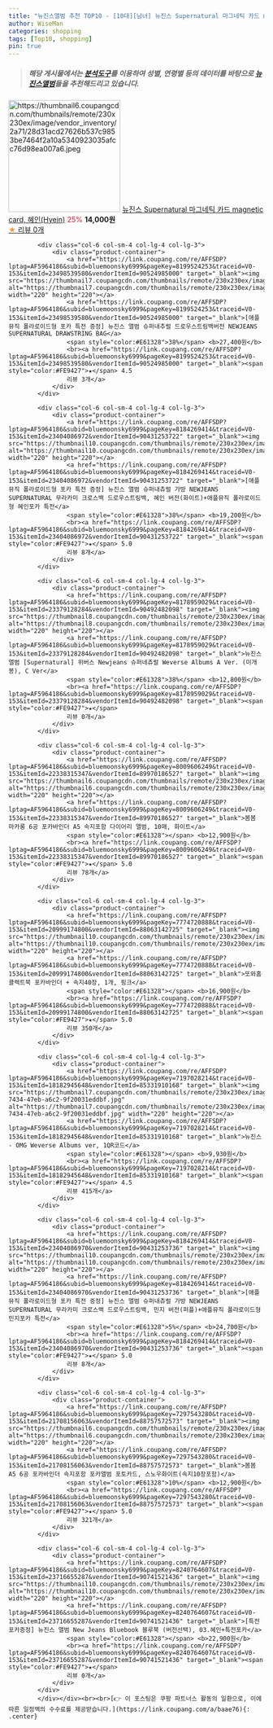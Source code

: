 ```yaml
---
title: "뉴진스앨범 추천 TOP10 - [10대][남녀] 뉴진스 Supernatural 마그네틱 카드 magnetic card, 혜인(Hyein)"
author: WiseMan
categories: shopping
tags: [Top10, shopping]
pin: true
---
```


> ##### 해당 게시물에서는 [**분석도구**](https://itemscout.io/)를 이용하여 **성별**, **연령별** 등의 데이터를 바탕으로 [**뉴진스앨범**](https://link.coupang.com/a/baae76)들을 추천해드리고 있습니다.
<div class="container"><div class="row">
            <div class="col-6 col-sm-4 col-lg-4 col-lg-3">
                <div class="product-container">
                    <a href="https://link.coupang.com/re/AFFSDP?lptag=AF5964186&subid=bluemoonsky6999&pageKey=8211893651&traceid=V0-153&itemId=23573429442&vendorItemId=90599358103" target="_blank"><img src="https://thumbnail6.coupangcdn.com/thumbnails/remote/230x230ex/image/vendor_inventory/2a71/28d31acd27626b537c9853be7464f2a10a5340923035afcc76d98ea007a6.jpeg" alt="https://thumbnail6.coupangcdn.com/thumbnails/remote/230x230ex/image/vendor_inventory/2a71/28d31acd27626b537c9853be7464f2a10a5340923035afcc76d98ea007a6.jpeg" width="220" height="220"></a>
                    <a href="https://link.coupang.com/re/AFFSDP?lptag=AF5964186&subid=bluemoonsky6999&pageKey=8211893651&traceid=V0-153&itemId=23573429442&vendorItemId=90599358103" target="_blank">뉴진스 Supernatural 마그네틱 카드 magnetic card, 혜인(Hyein)</a>
                    <span style="color:#E61328">25%</span> <b>14,000원</b>
                    <br><a href="https://link.coupang.com/re/AFFSDP?lptag=AF5964186&subid=bluemoonsky6999&pageKey=8211893651&traceid=V0-153&itemId=23573429442&vendorItemId=90599358103" target="_blank"><span style="color:#FE9427">★</span> 
                    리뷰 0개</a>
                </div>
            </div>
            
            <div class="col-6 col-sm-4 col-lg-4 col-lg-3">
                <div class="product-container">
                    <a href="https://link.coupang.com/re/AFFSDP?lptag=AF5964186&subid=bluemoonsky6999&pageKey=8199524253&traceid=V0-153&itemId=23498539580&vendorItemId=90524985000" target="_blank"><img src="https://thumbnail7.coupangcdn.com/thumbnails/remote/230x230ex/image/vendor_inventory/4fbd/89635d57f5bc85c0249c14631612d29ca8bcf955efc68f8637b61763cbb7.JPG" alt="https://thumbnail7.coupangcdn.com/thumbnails/remote/230x230ex/image/vendor_inventory/4fbd/89635d57f5bc85c0249c14631612d29ca8bcf955efc68f8637b61763cbb7.JPG" width="220" height="220"></a>
                    <a href="https://link.coupang.com/re/AFFSDP?lptag=AF5964186&subid=bluemoonsky6999&pageKey=8199524253&traceid=V0-153&itemId=23498539580&vendorItemId=90524985000" target="_blank">[애플뮤직 폴라로이드형 포카 특전 증정] 뉴진스 앨범 슈퍼내추럴 드로우스트링백버전 NEWJEANS SUPERNATURAL DRAWSTRING BAG</a>
                    <span style="color:#E61328">38%</span> <b>27,400원</b>
                    <br><a href="https://link.coupang.com/re/AFFSDP?lptag=AF5964186&subid=bluemoonsky6999&pageKey=8199524253&traceid=V0-153&itemId=23498539580&vendorItemId=90524985000" target="_blank"><span style="color:#FE9427">★</span> 4.5
                    리뷰 3개</a>
                </div>
            </div>
            
            <div class="col-6 col-sm-4 col-lg-4 col-lg-3">
                <div class="product-container">
                    <a href="https://link.coupang.com/re/AFFSDP?lptag=AF5964186&subid=bluemoonsky6999&pageKey=8184269414&traceid=V0-153&itemId=23404086972&vendorItemId=90431253722" target="_blank"><img src="https://thumbnail10.coupangcdn.com/thumbnails/remote/230x230ex/image/vendor_inventory/0470/4dfb43a2b6bbf1b74a275b8179478687b0267cd17c68ce8058740e158b43.jpg" alt="https://thumbnail10.coupangcdn.com/thumbnails/remote/230x230ex/image/vendor_inventory/0470/4dfb43a2b6bbf1b74a275b8179478687b0267cd17c68ce8058740e158b43.jpg" width="220" height="220"></a>
                    <a href="https://link.coupang.com/re/AFFSDP?lptag=AF5964186&subid=bluemoonsky6999&pageKey=8184269414&traceid=V0-153&itemId=23404086972&vendorItemId=90431253722" target="_blank">[애플뮤직 폴라로이드형 포카 특전 증정] 뉴진스 앨범 슈퍼내츄럴 가방 NEWJEANS SUPERNATURAL 무라카미 크로스백 드로우스트링백, 혜인 버전(화이트)+애플뮤직 폴라로이드형 혜인포카 특전</a>
                    <span style="color:#E61328">38%</span> <b>19,200원</b>
                    <br><a href="https://link.coupang.com/re/AFFSDP?lptag=AF5964186&subid=bluemoonsky6999&pageKey=8184269414&traceid=V0-153&itemId=23404086972&vendorItemId=90431253722" target="_blank"><span style="color:#FE9427">★</span> 5.0
                    리뷰 8개</a>
                </div>
            </div>
            
            <div class="col-6 col-sm-4 col-lg-4 col-lg-3">
                <div class="product-container">
                    <a href="https://link.coupang.com/re/AFFSDP?lptag=AF5964186&subid=bluemoonsky6999&pageKey=8178959029&traceid=V0-153&itemId=23379128284&vendorItemId=90492482098" target="_blank"><img src="https://thumbnail8.coupangcdn.com/thumbnails/remote/230x230ex/image/vendor_inventory/e332/82a1242f590cfd789a786a145ed2dcc49fa59befdcebc1299c09967b6f77.jpg" alt="https://thumbnail8.coupangcdn.com/thumbnails/remote/230x230ex/image/vendor_inventory/e332/82a1242f590cfd789a786a145ed2dcc49fa59befdcebc1299c09967b6f77.jpg" width="220" height="220"></a>
                    <a href="https://link.coupang.com/re/AFFSDP?lptag=AF5964186&subid=bluemoonsky6999&pageKey=8178959029&traceid=V0-153&itemId=23379128284&vendorItemId=90492482098" target="_blank">뉴진스 앨범 [Supernatural] 위버스 Newjeans 슈퍼네츄럴 Weverse Albums A Ver. (미개봉), C Ver</a>
                    <span style="color:#E61328">38%</span> <b>12,800원</b>
                    <br><a href="https://link.coupang.com/re/AFFSDP?lptag=AF5964186&subid=bluemoonsky6999&pageKey=8178959029&traceid=V0-153&itemId=23379128284&vendorItemId=90492482098" target="_blank"><span style="color:#FE9427">★</span> 
                    리뷰 0개</a>
                </div>
            </div>
            
            <div class="col-6 col-sm-4 col-lg-4 col-lg-3">
                <div class="product-container">
                    <a href="https://link.coupang.com/re/AFFSDP?lptag=AF5964186&subid=bluemoonsky6999&pageKey=8009606249&traceid=V0-153&itemId=22338315347&vendorItemId=89970186527" target="_blank"><img src="https://thumbnail6.coupangcdn.com/thumbnails/remote/230x230ex/image/vendor_inventory/d11b/166332268cd0566ffe0b266028d5c2d4423061cf83bf8299161a5df21190.jpg" alt="https://thumbnail6.coupangcdn.com/thumbnails/remote/230x230ex/image/vendor_inventory/d11b/166332268cd0566ffe0b266028d5c2d4423061cf83bf8299161a5df21190.jpg" width="220" height="220"></a>
                    <a href="https://link.coupang.com/re/AFFSDP?lptag=AF5964186&subid=bluemoonsky6999&pageKey=8009606249&traceid=V0-153&itemId=22338315347&vendorItemId=89970186527" target="_blank">봄봄 마카롱 6공 포카바인더 A5 속지포함 다이어리 앨범, 10매, 화이트</a>
                    <span style="color:#E61328"></span> <b>12,900원</b>
                    <br><a href="https://link.coupang.com/re/AFFSDP?lptag=AF5964186&subid=bluemoonsky6999&pageKey=8009606249&traceid=V0-153&itemId=22338315347&vendorItemId=89970186527" target="_blank"><span style="color:#FE9427">★</span> 5.0
                    리뷰 78개</a>
                </div>
            </div>
            
            <div class="col-6 col-sm-4 col-lg-4 col-lg-3">
                <div class="product-container">
                    <a href="https://link.coupang.com/re/AFFSDP?lptag=AF5964186&subid=bluemoonsky6999&pageKey=7774720888&traceid=V0-153&itemId=20999174800&vendorItemId=88063142725" target="_blank"><img src="https://thumbnail10.coupangcdn.com/thumbnails/remote/230x230ex/image/vendor_inventory/fcee/9d0313766ad59b80bc327db1b698f5d6240a9ffaa2c70c27bd91693e79f9.JPG" alt="https://thumbnail10.coupangcdn.com/thumbnails/remote/230x230ex/image/vendor_inventory/fcee/9d0313766ad59b80bc327db1b698f5d6240a9ffaa2c70c27bd91693e79f9.JPG" width="220" height="220"></a>
                    <a href="https://link.coupang.com/re/AFFSDP?lptag=AF5964186&subid=bluemoonsky6999&pageKey=7774720888&traceid=V0-153&itemId=20999174800&vendorItemId=88063142725" target="_blank">또와홈 콜렉트북 포카바인더 + 속지40장, 1개, 핑크</a>
                    <span style="color:#E61328"></span> <b>16,900원</b>
                    <br><a href="https://link.coupang.com/re/AFFSDP?lptag=AF5964186&subid=bluemoonsky6999&pageKey=7774720888&traceid=V0-153&itemId=20999174800&vendorItemId=88063142725" target="_blank"><span style="color:#FE9427">★</span> 5.0
                    리뷰 350개</a>
                </div>
            </div>
            
            <div class="col-6 col-sm-4 col-lg-4 col-lg-3">
                <div class="product-container">
                    <a href="https://link.coupang.com/re/AFFSDP?lptag=AF5964186&subid=bluemoonsky6999&pageKey=7197028214&traceid=V0-153&itemId=18182945648&vendorItemId=85331910168" target="_blank"><img src="https://thumbnail7.coupangcdn.com/thumbnails/remote/230x230ex/image/retail/images/2023/03/14/15/6/d763f6a9-7434-47eb-a6c2-9f20031eddbf.jpg" alt="https://thumbnail7.coupangcdn.com/thumbnails/remote/230x230ex/image/retail/images/2023/03/14/15/6/d763f6a9-7434-47eb-a6c2-9f20031eddbf.jpg" width="220" height="220"></a>
                    <a href="https://link.coupang.com/re/AFFSDP?lptag=AF5964186&subid=bluemoonsky6999&pageKey=7197028214&traceid=V0-153&itemId=18182945648&vendorItemId=85331910168" target="_blank">뉴진스 - OMG Weverse Albums ver, 1QR코드</a>
                    <span style="color:#E61328"></span> <b>9,930원</b>
                    <br><a href="https://link.coupang.com/re/AFFSDP?lptag=AF5964186&subid=bluemoonsky6999&pageKey=7197028214&traceid=V0-153&itemId=18182945648&vendorItemId=85331910168" target="_blank"><span style="color:#FE9427">★</span> 4.5
                    리뷰 415개</a>
                </div>
            </div>
            
            <div class="col-6 col-sm-4 col-lg-4 col-lg-3">
                <div class="product-container">
                    <a href="https://link.coupang.com/re/AFFSDP?lptag=AF5964186&subid=bluemoonsky6999&pageKey=8184269414&traceid=V0-153&itemId=23404086970&vendorItemId=90431253736" target="_blank"><img src="https://thumbnail10.coupangcdn.com/thumbnails/remote/230x230ex/image/vendor_inventory/0470/4dfb43a2b6bbf1b74a275b8179478687b0267cd17c68ce8058740e158b43.jpg" alt="https://thumbnail10.coupangcdn.com/thumbnails/remote/230x230ex/image/vendor_inventory/0470/4dfb43a2b6bbf1b74a275b8179478687b0267cd17c68ce8058740e158b43.jpg" width="220" height="220"></a>
                    <a href="https://link.coupang.com/re/AFFSDP?lptag=AF5964186&subid=bluemoonsky6999&pageKey=8184269414&traceid=V0-153&itemId=23404086970&vendorItemId=90431253736" target="_blank">[애플뮤직 폴라로이드형 포카 특전 증정] 뉴진스 앨범 슈퍼내츄럴 가방 NEWJEANS SUPERNATURAL 무라카미 크로스백 드로우스트링백, 민지 버전(퍼플)+애플뮤직 폴라로이드형 민지포카 특전</a>
                    <span style="color:#E61328">5%</span> <b>24,700원</b>
                    <br><a href="https://link.coupang.com/re/AFFSDP?lptag=AF5964186&subid=bluemoonsky6999&pageKey=8184269414&traceid=V0-153&itemId=23404086970&vendorItemId=90431253736" target="_blank"><span style="color:#FE9427">★</span> 5.0
                    리뷰 8개</a>
                </div>
            </div>
            
            <div class="col-6 col-sm-4 col-lg-4 col-lg-3">
                <div class="product-container">
                    <a href="https://link.coupang.com/re/AFFSDP?lptag=AF5964186&subid=bluemoonsky6999&pageKey=7297543280&traceid=V0-153&itemId=21708156063&vendorItemId=88757572573" target="_blank"><img src="https://thumbnail6.coupangcdn.com/thumbnails/remote/230x230ex/image/vendor_inventory/4a78/2c12b26cb7f08bd663c18643d9766ed1c4e853c040056aa0b3b5de8d6784.jpg" alt="https://thumbnail6.coupangcdn.com/thumbnails/remote/230x230ex/image/vendor_inventory/4a78/2c12b26cb7f08bd663c18643d9766ed1c4e853c040056aa0b3b5de8d6784.jpg" width="220" height="220"></a>
                    <a href="https://link.coupang.com/re/AFFSDP?lptag=AF5964186&subid=bluemoonsky6999&pageKey=7297543280&traceid=V0-153&itemId=21708156063&vendorItemId=88757572573" target="_blank">봄봄 A5 6공 포카바인더 속지포함 포카앨범 포토카드, 스노우화이트(속지10장포함)</a>
                    <span style="color:#E61328">10%</span> <b>12,900원</b>
                    <br><a href="https://link.coupang.com/re/AFFSDP?lptag=AF5964186&subid=bluemoonsky6999&pageKey=7297543280&traceid=V0-153&itemId=21708156063&vendorItemId=88757572573" target="_blank"><span style="color:#FE9427">★</span> 5.0
                    리뷰 321개</a>
                </div>
            </div>
            
            <div class="col-6 col-sm-4 col-lg-4 col-lg-3">
                <div class="product-container">
                    <a href="https://link.coupang.com/re/AFFSDP?lptag=AF5964186&subid=bluemoonsky6999&pageKey=8240764607&traceid=V0-153&itemId=23716655287&vendorItemId=90741521436" target="_blank"><img src="https://thumbnail10.coupangcdn.com/thumbnails/remote/230x230ex/image/vendor_inventory/a702/78d50da0a182891646057487979f7b67817a03d79b300e23dfac588772b2.jpg" alt="https://thumbnail10.coupangcdn.com/thumbnails/remote/230x230ex/image/vendor_inventory/a702/78d50da0a182891646057487979f7b67817a03d79b300e23dfac588772b2.jpg" width="220" height="220"></a>
                    <a href="https://link.coupang.com/re/AFFSDP?lptag=AF5964186&subid=bluemoonsky6999&pageKey=8240764607&traceid=V0-153&itemId=23716655287&vendorItemId=90741521436" target="_blank">[특전포카증정] 뉴진스 앨범 New Jeans Bluebook 블루북 (버전선택), 03.혜인+특전포카</a>
                    <span style="color:#E61328"></span> <b>22,900원</b>
                    <br><a href="https://link.coupang.com/re/AFFSDP?lptag=AF5964186&subid=bluemoonsky6999&pageKey=8240764607&traceid=V0-153&itemId=23716655287&vendorItemId=90741521436" target="_blank"><span style="color:#FE9427">★</span> 
                    리뷰 0개</a>
                </div>
            </div>
            </div></div><br><br>[👉 이 포스팅은 쿠팡 파트너스 활동의 일환으로, 이에 따른 일정액의 수수료를 제공받습니다.](https://link.coupang.com/a/baae76){: .center}